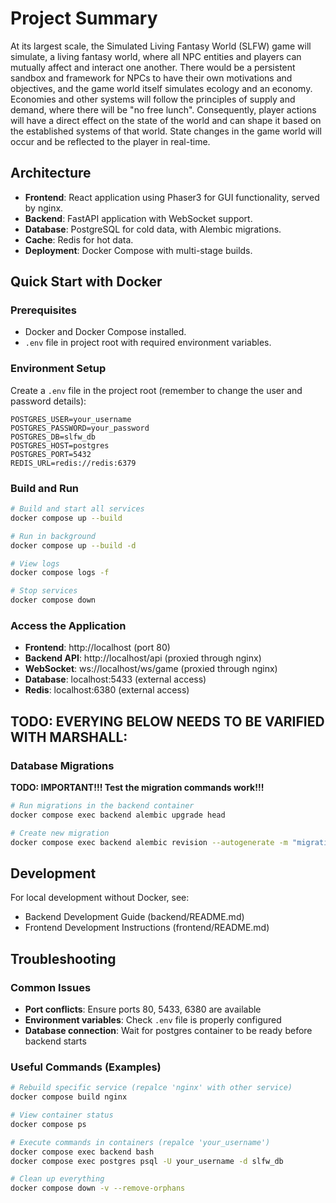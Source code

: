 # Project Summary

At its largest scale, the Simulated Living Fantasy World (SLFW) game will simulate, a living fantasy world, where all NPC entities and players can mutually affect and interact one another. There would be a persistent sandbox and framework for NPCs to have their own motivations and objectives, and the game world itself simulates ecology and an economy. Economies and other systems will follow the principles of supply and demand, where there will be "no free lunch". Consequently, player actions will have a direct effect on the state of the world and can shape it based on the established systems of that world. State changes in the game world will occur and be reflected to the player in real-time.

## Architecture

- **Frontend**: React application using Phaser3 for GUI functionality, served by nginx.
- **Backend**: FastAPI application with WebSocket support.
- **Database**: PostgreSQL for cold data, with Alembic migrations.
- **Cache**: Redis for hot data.
- **Deployment**: Docker Compose with multi-stage builds.

## Quick Start with Docker

### Prerequisites

- Docker and Docker Compose installed.
- `.env` file in project root with required environment variables.

### Environment Setup

Create a `.env` file in the project root (remember to change the user and password details):

```env
POSTGRES_USER=your_username
POSTGRES_PASSWORD=your_password
POSTGRES_DB=slfw_db
POSTGRES_HOST=postgres
POSTGRES_PORT=5432
REDIS_URL=redis://redis:6379
```

### Build and Run

```bash
# Build and start all services
docker compose up --build

# Run in background
docker compose up --build -d

# View logs
docker compose logs -f

# Stop services
docker compose down
```

### Access the Application

- **Frontend**: http://localhost (port 80)
- **Backend API**: http://localhost/api (proxied through nginx)
- **WebSocket**: ws://localhost/ws/game (proxied through nginx)
- **Database**: localhost:5433 (external access)
- **Redis**: localhost:6380 (external access)

## TODO: EVERYING BELOW NEEDS TO BE VARIFIED WITH MARSHALL:

### Database Migrations

<b>TODO: IMPORTANT!!! Test the migration commands work!!!</b>

```bash
# Run migrations in the backend container
docker compose exec backend alembic upgrade head

# Create new migration
docker compose exec backend alembic revision --autogenerate -m "migration message"
```

## Development

For local development without Docker, see:

- Backend Development Guide (backend/README.md)
- Frontend Development Instructions (frontend/README.md)

## Troubleshooting

### Common Issues

- **Port conflicts**: Ensure ports 80, 5433, 6380 are available
- **Environment variables**: Check `.env` file is properly configured
- **Database connection**: Wait for postgres container to be ready before backend starts

### Useful Commands (Examples)

```bash
# Rebuild specific service (repalce 'nginx' with other service)
docker compose build nginx

# View container status
docker compose ps

# Execute commands in containers (repalce 'your_username')
docker compose exec backend bash
docker compose exec postgres psql -U your_username -d slfw_db

# Clean up everything
docker compose down -v --remove-orphans
```
